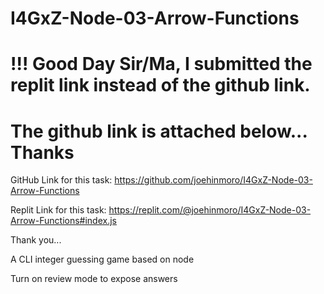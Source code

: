 # I4GxZ-Node-03-Arrow-Functions

# !!! Good Day Sir/Ma, I submitted the replit link instead of the github link.

# The github link is attached below... Thanks

GitHub Link for this task:
https://github.com/joehinmoro/I4GxZ-Node-03-Arrow-Functions

Replit Link for this task:
https://replit.com/@joehinmoro/I4GxZ-Node-03-Arrow-Functions#index.js

Thank you...

A CLI integer guessing game based on node

Turn on review mode to expose answers
